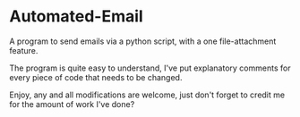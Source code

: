 # Automated-Email
A program to send emails via a python script, with a one file-attachment feature.

The program is quite easy to understand, I've put explanatory comments for every piece of code that needs to be changed.

Enjoy, any and all modifications are welcome, just don't forget to credit me for the amount of work I've done?
